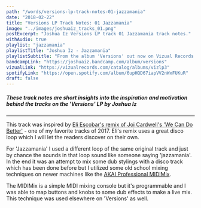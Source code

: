 ```yaml
---
path: "/words/versions-lp-track-notes-01-jazzamania"
date: "2018-02-22"
title: "Versions LP Track Notes: 01 Jazzamania"
image: "../images/joshuaiz_tracks_01.png"
postExcerpt: "Joshua Iz Versions LP track 01 Jazzamania track notes."
withAudio: true
playlist: "jazzamania"
playlistTitle: "Joshua Iz - Jazzamania"
playlistSubtitle: "From the album 'Versions' out now on Vizual Records."
bandcampLink: "https://joshuaiz.bandcamp.com/album/versions"
vizualLink: "https://vizualrecords.com/catalog/albums/vizlp3"
spotifyLink: "https://open.spotify.com/album/6upHQD67iapVV2nWxFUKuR"
draft: false
---
```


##### **These track notes are short insights into the inspiration and motivation behind the tracks on the 'Versions' LP by Joshua Iz**

---

This track was inspired by [Eli Escobar's remix of Joi Cardwell's 'We Can Do Better'](https://www.youtube.com/watch?v=TUHe3on2GYU) - one of my favorite tracks of 2017. Eli's remix uses a great disco loop which I will let the readers discover on their own. 

For 'Jazzamania' I used a different loop of the same original track and just by chance the sounds in that loop sound like someone saying 'jazzamania'. In the end it was an attempt to mix some dub stylings with a disco track which has been done before but I utilized some old school mixing techniques on newer machines like the [AKAI Professional MIDIMix](http://www.akaipro.com/products/ableton-controllers/midimix). 

The MIDIMix is a simple MIDI mixing console but it's programmable and I was able to map buttons and knobs to some dub effects to make a live mix. This technique was used elsewhere on 'Versions' as well.